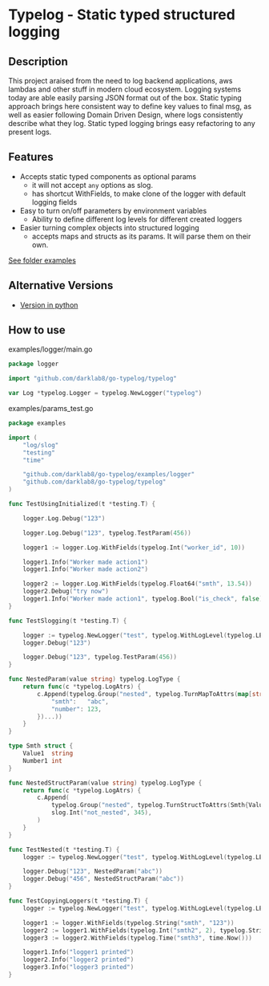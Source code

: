 # Typelog - Static typed structured logging

## Description

This project araised from the need to log backend applications, aws lambdas and other stuff in modern cloud ecosystem. Logging systems today are able easily parsing JSON format out of the box.
Static typing approach brings here consistent way to define key values to final msg, as well as easier following Domain Driven Design, where logs consistently describe what they log. Static typed logging brings easy refactoring to any present logs.

## Features

- Accepts static typed components as optional params
  - it will not accept `any` options as slog.
  - has shortcut WithFields, to make clone of the logger with default logging fields
- Easy to turn on/off parameters by environment variables
  - Ability to define different log levels for different created loggers
- Easier turning complex objects into structured logging
  - accepts maps and structs as its params. It will parse them on their own.

[See folder examples](./examples)

## Alternative Versions

- [Version in python](https://github.com/darklab8/py-typelog)

## How to use

examples/logger/main.go
```go
package logger

import "github.com/darklab8/go-typelog/typelog"

var Log *typelog.Logger = typelog.NewLogger("typelog")
```

examples/params_test.go
```go
package examples

import (
	"log/slog"
	"testing"
	"time"

	"github.com/darklab8/go-typelog/examples/logger"
	"github.com/darklab8/go-typelog/typelog"
)

func TestUsingInitialized(t *testing.T) {

	logger.Log.Debug("123")

	logger.Log.Debug("123", typelog.TestParam(456))

	logger1 := logger.Log.WithFields(typelog.Int("worker_id", 10))

	logger1.Info("Worker made action1")
	logger1.Info("Worker made action2")

	logger2 := logger.Log.WithFields(typelog.Float64("smth", 13.54))
	logger2.Debug("try now")
	logger1.Info("Worker made action1", typelog.Bool("is_check", false))
}

func TestSlogging(t *testing.T) {

	logger := typelog.NewLogger("test", typelog.WithLogLevel(typelog.LEVEL_DEBUG))
	logger.Debug("123")

	logger.Debug("123", typelog.TestParam(456))
}

func NestedParam(value string) typelog.LogType {
	return func(c *typelog.LogAtrs) {
		c.Append(typelog.Group("nested", typelog.TurnMapToAttrs(map[string]any{
			"smth":   "abc",
			"number": 123,
		})...))
	}
}

type Smth struct {
	Value1  string
	Number1 int
}

func NestedStructParam(value string) typelog.LogType {
	return func(c *typelog.LogAtrs) {
		c.Append(
			typelog.Group("nested", typelog.TurnStructToAttrs(Smth{Value1: "123", Number1: 4})...),
			slog.Int("not_nested", 345),
		)
	}
}

func TestNested(t *testing.T) {
	logger := typelog.NewLogger("test", typelog.WithLogLevel(typelog.LEVEL_DEBUG), typelog.WithJsonFormat(true))

	logger.Debug("123", NestedParam("abc"))
	logger.Debug("456", NestedStructParam("abc"))
}

func TestCopyingLoggers(t *testing.T) {
	logger := typelog.NewLogger("test", typelog.WithLogLevel(typelog.LEVEL_DEBUG), typelog.WithJsonFormat(true))

	logger1 := logger.WithFields(typelog.String("smth", "123"))
	logger2 := logger1.WithFields(typelog.Int("smth2", 2), typelog.String("anotheparam", "abc"))
	logger3 := logger2.WithFields(typelog.Time("smth3", time.Now()))

	logger1.Info("logger1 printed")
	logger2.Info("logger2 printed")
	logger3.Info("logger3 printed")
}
```
